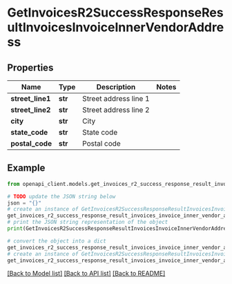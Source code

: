 # GetInvoicesR2SuccessResponseResultInvoicesInvoiceInnerVendorAddress


## Properties

Name | Type | Description | Notes
------------ | ------------- | ------------- | -------------
**street_line1** | **str** | Street address line 1 | 
**street_line2** | **str** | Street address line 2 | 
**city** | **str** | City | 
**state_code** | **str** | State code | 
**postal_code** | **str** | Postal code | 

## Example

```python
from openapi_client.models.get_invoices_r2_success_response_result_invoices_invoice_inner_vendor_address import GetInvoicesR2SuccessResponseResultInvoicesInvoiceInnerVendorAddress

# TODO update the JSON string below
json = "{}"
# create an instance of GetInvoicesR2SuccessResponseResultInvoicesInvoiceInnerVendorAddress from a JSON string
get_invoices_r2_success_response_result_invoices_invoice_inner_vendor_address_instance = GetInvoicesR2SuccessResponseResultInvoicesInvoiceInnerVendorAddress.from_json(json)
# print the JSON string representation of the object
print(GetInvoicesR2SuccessResponseResultInvoicesInvoiceInnerVendorAddress.to_json())

# convert the object into a dict
get_invoices_r2_success_response_result_invoices_invoice_inner_vendor_address_dict = get_invoices_r2_success_response_result_invoices_invoice_inner_vendor_address_instance.to_dict()
# create an instance of GetInvoicesR2SuccessResponseResultInvoicesInvoiceInnerVendorAddress from a dict
get_invoices_r2_success_response_result_invoices_invoice_inner_vendor_address_from_dict = GetInvoicesR2SuccessResponseResultInvoicesInvoiceInnerVendorAddress.from_dict(get_invoices_r2_success_response_result_invoices_invoice_inner_vendor_address_dict)
```
[[Back to Model list]](../README.md#documentation-for-models) [[Back to API list]](../README.md#documentation-for-api-endpoints) [[Back to README]](../README.md)


